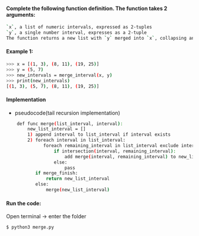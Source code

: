 
#### Complete the following function definition. The function takes 2 arguments:

```sh
`x`, a list of numeric intervals, expressed as 2-tuples
`y`, a single number interval, expresses as a 2-tuple
The function returns a new list with `y` merged into `x`, collapsing any overlapping intervals.
```

#### Example 1:

```sh
>>> x = [(1, 3), (8, 11), (19, 25)]
>>> y = (5, 7)
>>> new_intervals = merge_interval(x, y)
>>> print(new_intervals)
[(1, 3), (5, 7), (8, 11), (19, 25)]
```

#### Implementation

- pseudocode(tail recursion implementation)

```sh
    def func merge(list_interval, interval):
        new_list_interval = []
        1) append interval to list_interval if interval exists
        2) foreach interval in list_interval:
              foreach remaining_interval in list_interval exclude interval:
                  if intersection(interval, remaining_interval):
                      add merge(interval, remaining_interval) to new_list_interval
                  else:
                      pass
           if merge_finish:
               return new_list_interval
           else:
               merge(new_list_interval)
```

#### Run the code:
  Open terminal -> enter the folder
  ```sh
  $ python3 merge.py
  ```
  
